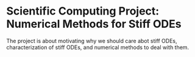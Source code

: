 # Scientific Computing Project: Numerical Methods for Stiff ODEs 

The project is about motivating why we should care abot stiff ODEs, characterization of stiff ODEs, and numerical methods to deal with them. 
